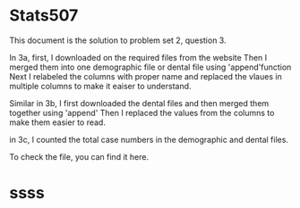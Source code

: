 # Stats507
This document is the solution to problem set 2, question 3.

In 3a, first, I downloaded on the required files from the website
Then I merged them into one demographic file or dental file using 'append'function
Next I relabeled the columns with proper name and replaced the vlaues in multiple columns to make it eaiser to understand.

Similar in 3b, I first downloaded the dental files and then merged them together using 'append'
Then I replaced the values from the columns to make them easier to read.

in 3c, I counted the total case numbers in the demographic and dental files. 

To check the file, you can find it here.

# ssss

